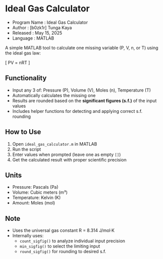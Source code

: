 # Ideal Gas Calculator
- Program Name : Ideal Gas Calculator
- Author       : [b0zk1r] Tunga Kaya
- Released     : May 15, 2025
- Language     : MATLAB
 
   
A simple MATLAB tool to calculate one missing variable (P, V, n, or T) using the ideal gas law:

\[
PV = nRT
\]

## Functionality
- Input any 3 of: Pressure (P), Volume (V), Moles (n), Temperature (T)
- Automatically calculates the missing one
- Results are rounded based on the **significant figures (s.f.)** of the input values
- Includes helper functions for detecting and applying correct s.f. rounding

## How to Use
1. Open `ideal_gas_calculator.m` in MATLAB
2. Run the script
3. Enter values when prompted (leave one as empty `[]`)
4. Get the calculated result with proper scientific precision

## Units
- Pressure: Pascals (Pa)
- Volume: Cubic meters (m³)
- Temperature: Kelvin (K)
- Amount: Moles (mol)

## Note
- Uses the universal gas constant R = 8.314 J/mol·K
- Internally uses:
  - `count_sigfig()` to analyze individual input precision
  - `min_sigfig()` to select the limiting input
  - `round_sigfig()` for rounding to desired s.f.   
